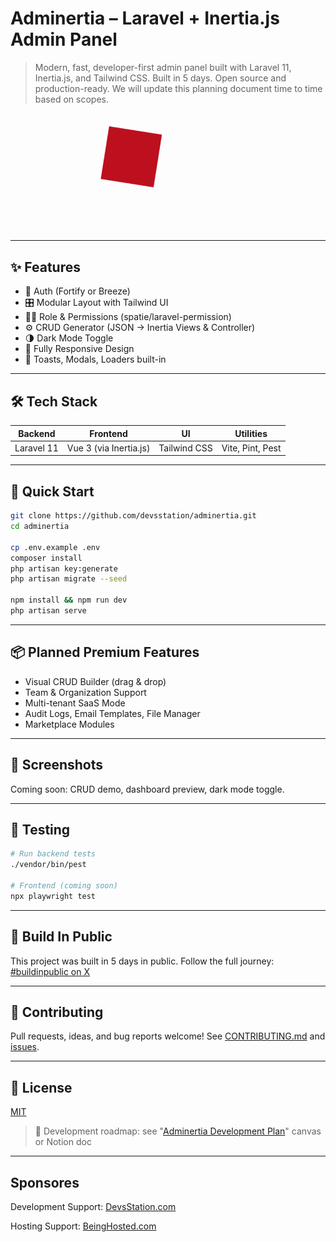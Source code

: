 # Adminertia – Laravel + Inertia.js Admin Panel

> Modern, fast, developer-first admin panel built with Laravel 11, Inertia.js, and Tailwind CSS.
> Built in 5 days. Open source and production-ready. We will update this planning document time to time based on scopes.

![Banner](./assets/admInertia_banner_v-1.5.gif "Banner")

---

## ✨ Features

- 🔐 Auth (Fortify or Breeze)
- 🎛️ Modular Layout with Tailwind UI
- 🧑‍💼 Role & Permissions (spatie/laravel-permission)
- ⚙️ CRUD Generator (JSON → Inertia Views & Controller)
- 🌗 Dark Mode Toggle
- 📱 Fully Responsive Design
- 💬 Toasts, Modals, Loaders built-in

---

## 🛠 Tech Stack

| Backend    | Frontend               | UI           | Utilities        |
| ---------- | ---------------------- | ------------ | ---------------- |
| Laravel 11 | Vue 3 (via Inertia.js) | Tailwind CSS | Vite, Pint, Pest |

---

## 🚀 Quick Start

```bash
git clone https://github.com/devsstation/adminertia.git
cd adminertia

cp .env.example .env
composer install
php artisan key:generate
php artisan migrate --seed

npm install && npm run dev
php artisan serve
```

---

## 📦 Planned Premium Features

- Visual CRUD Builder (drag & drop)
- Team & Organization Support
- Multi-tenant SaaS Mode
- Audit Logs, Email Templates, File Manager
- Marketplace Modules

---

## 📸 Screenshots

Coming soon: CRUD demo, dashboard preview, dark mode toggle.

---

## 🧪 Testing

```bash
# Run backend tests
./vendor/bin/pest

# Frontend (coming soon)
npx playwright test
```

---

## 📣 Build In Public

This project was built in 5 days in public.
Follow the full journey: [#buildinpublic on X](https://x.com/search?q=adminertia%20%23buildinpublic)

---

## 🤝 Contributing

Pull requests, ideas, and bug reports welcome!
See [CONTRIBUTING.md](./CONTRIBUTING.md) and [issues](https://github.com/devsstation/adminertia/issues).

---

## 📄 License

[MIT](./LICENSE)

> 🔗 Development roadmap: see "[Adminertia Development Plan](https://twisty-stocking-85b.notion.site/Adminertia-Development-Plan-222a31c24b2e8078bc71e1f9661e05cb "Notion Doc: Adminertia Development Plan")" canvas or Notion doc

---

## Sponsores

Development Support: [DevsStation.com](https://DevsStation.com "Development support")

Hosting Support:  [BeingHosted.com](https://BeingHosted.com "Hosting/Server Support")
